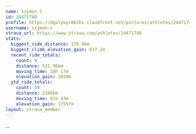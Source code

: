 ```yaml
---
name: Szymon C
id: 24471740
profile: https://dgalywyr863hv.cloudfront.net/pictures/athletes/24471740/7213253/2/large.jpg
username: szymon-c
strava_url: https://www.strava.com/athletes/24471740
stats:
  biggest_ride_distance: 176.4km
  biggest_climb_elevation_gain: 637.2m
  recent_ride_totals:
    count: 9
    distance: 521.96km
    moving_time: 18h 17m
    elevation_gain: 2028m
  ytd_ride_totals:
    count: 59
    distance: 2186km
    moving_time: 81h 43m
    elevation_gain: 17557m
layout: strava_member
--- 
```

...
